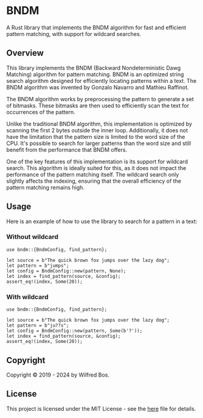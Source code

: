 # BNDM

A Rust library that implements the BNDM algorithm for fast and efficient pattern matching, with support for wildcard searches.

## Overview

This library implements the BNDM (Backward Nondeterministic Dawg Matching) algorithm for pattern matching. BNDM is an optimized string search algorithm designed for efficiently locating patterns within a text. The BNDM algorithm was invented by Gonzalo Navarro and Mathieu Raffinot.

The BNDM algorithm works by preprocessing the pattern to generate a set of bitmasks. These bitmasks are then used to efficiently scan the text for occurrences of the pattern.

Unlike the traditional BNDM algorithm, this implementation is optimized by scanning the first 2 bytes outside the inner loop. Additionally, it does not have the limitation that the pattern size is limited to the word size of the CPU. It's possible to search for larger patterns than the word size and still benefit from the performance that BNDM offers.

One of the key features of this implementation is its support for wildcard search. This algorithm is ideally suited for this, as it does not impact the performance of the pattern matching itself. The wildcard search only slightly affects the indexing, ensuring that the overall efficiency of the pattern matching remains high.

## Usage

Here is an example of how to use the library to search for a pattern in a text:

### Without wildcard

```
use bndm::{BndmConfig, find_pattern};

let source = b"The quick brown fox jumps over the lazy dog";
let pattern = b"jumps";
let config = BndmConfig::new(pattern, None);
let index = find_pattern(source, &config);
assert_eq!(index, Some(20));
```

### With wildcard

```
use bndm::{BndmConfig, find_pattern};

let source = b"The quick brown fox jumps over the lazy dog";
let pattern = b"ju??s";
let config = BndmConfig::new(pattern, Some(b'?'));
let index = find_pattern(source, &config);
assert_eq!(index, Some(20));
```

## Copyright

Copyright &#xa9; 2019 - 2024 by Wilfred Bos.

## License

This project is licensed under the MIT License - see the [here](/LICENSE) file for details.
